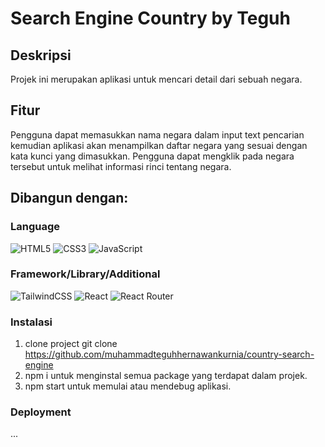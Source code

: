 # Search Engine Country by Teguh
## Deskripsi

Projek ini merupakan aplikasi untuk mencari detail dari sebuah negara.

## Fitur

Pengguna dapat memasukkan nama negara dalam input text pencarian kemudian aplikasi akan menampilkan daftar negara yang sesuai dengan kata kunci yang dimasukkan. Pengguna dapat mengklik pada negara tersebut untuk melihat informasi rinci tentang negara.

## Dibangun dengan:
### Language
![HTML5](https://img.shields.io/badge/html5-%23E34F26.svg?style=for-the-badge&logo=html5&logoColor=white) ![CSS3](https://img.shields.io/badge/css3-%231572B6.svg?style=for-the-badge&logo=css3&logoColor=white) ![JavaScript](https://img.shields.io/badge/javascript-%23323330.svg?style=for-the-badge&logo=javascript&logoColor=%23F7DF1E)

### Framework/Library/Additional
![TailwindCSS](https://img.shields.io/badge/tailwindcss-%2338B2AC.svg?style=for-the-badge&logo=tailwind-css&logoColor=white) ![React](https://img.shields.io/badge/react-%2320232a.svg?style=for-the-badge&logo=react&logoColor=%2361DAFB) ![React Router](https://img.shields.io/badge/React_Router-CA4245?style=for-the-badge&logo=react-router&logoColor=white)

### Instalasi
1. clone project git clone https://github.com/muhammadteguhhernawankurnia/country-search-engine
2. npm i untuk menginstal semua package yang terdapat dalam projek.
3. npm start untuk memulai atau mendebug aplikasi.

### Deployment

...

